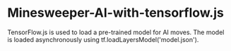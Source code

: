 # Minesweeper-AI-with-tensorflow.js
TensorFlow.js is used to load a pre-trained model for AI moves. The model is loaded asynchronously using tf.loadLayersModel('model.json').
